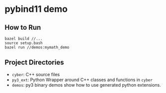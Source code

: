 # pybind11 demo

## How to Run

```
bazel build //...
source setup.bash
bazel run //demos:mymath_demo
```

## Project Directories
- `cyber`: C++ source files
- `py3_ext`: Python Wrapper around C++ classes and functions in `cyber`
- `demos`: py3 binary demos show how to use generated python extensions.

